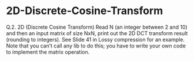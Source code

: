 # 2D-Discrete-Cosine-Transform
Q.2. 2D (Discrete Cosine Transform) Read N (an integer between 2 and 10) and then an input matrix of size NxN, print out the 2D DCT transform result (rounding to integers). See Slide 41 in Lossy compression for an example. Note that you can’t call any lib to do this; you have to write your own code to implement the matrix operation.
